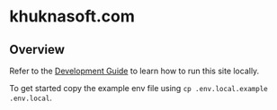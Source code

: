 # khuknasoft.com

## Overview

Refer to the [Development Guide](../../DEVELOPERS.md) to learn how to run this site locally.

To get started copy the example env file using `cp .env.local.example .env.local`.
